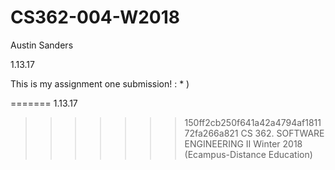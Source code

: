 # CS362-004-W2018
Austin Sanders


1.13.17


This is my assignment one submission! : * )

=======
1.13.17
>>>>>>> 150ff2cb250f641a42a4794af181172fa266a821
CS 362. SOFTWARE ENGINEERING II Winter 2018 (Ecampus-Distance Education)
